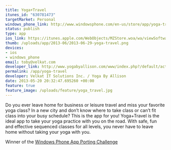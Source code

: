 ```yaml
--- 
title: Yoga+Travel
itunes_id: "630781473"
targetMarket: Personal
windows_phone_link: http://www.windowsphone.com/en-us/store/app/yoga-travel/b085d205-079c-448d-8b5f-c7840dd572ae
status: publish
type: app
ios_link: https://itunes.apple.com/WebObjects/MZStore.woa/wa/viewSoftware?id=630781473&mt=8
thumb: /uploads/app/2013-06/2013-06-29-yoga-travel.png
devices: 
- ios
- windows_phone
email: toby@velkat.com
developer_link: http://www.yogabyallison.com/www/index.php?/default/action/products/
permalink: /app/yoga-travel
developer: Velkat IT Solutions Inc. / Yoga By Allison
date: 2013-05-20 20:32:47.695260 +00:00
feature: true
feature_image: /uploads/feature/yoga_travel.jpg
---
```


Do you ever leave home for business or leisure travel and miss your favorite yoga class? In a new city and don’t know where to take class or can’t fit class into your busy schedule? This is the app for you! Yoga+Travel is the ideal app to take your yoga practice with you on the road. With safe, fun and effective sequenced classes for all levels, you never have to leave home without taking your yoga with you.

Winner of the [Windows Phone App Porting Challenge](http://www.phonegapwpchallenge.com/)
